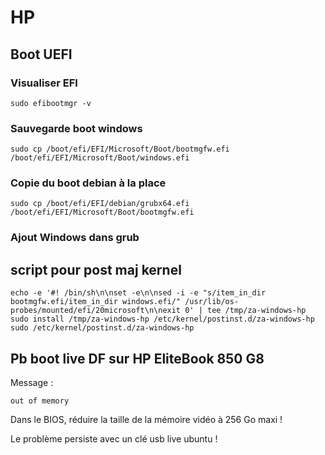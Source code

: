 # HP

## Boot UEFI

### Visualiser EFI

	sudo efibootmgr -v

### Sauvegarde boot windows
	sudo cp /boot/efi/EFI/Microsoft/Boot/bootmgfw.efi /boot/efi/EFI/Microsoft/Boot/windows.efi

### Copie du boot debian à la place
	sudo cp /boot/efi/EFI/debian/grubx64.efi /boot/efi/EFI/Microsoft/Boot/bootmgfw.efi

### Ajout Windows dans grub

## script pour post maj kernel

	echo -e '#! /bin/sh\n\nset -e\n\nsed -i -e "s/item_in_dir bootmgfw.efi/item_in_dir windows.efi/" /usr/lib/os-probes/mounted/efi/20microsoft\n\nexit 0' | tee /tmp/za-windows-hp
	sudo install /tmp/za-windows-hp /etc/kernel/postinst.d/za-windows-hp
	sudo /etc/kernel/postinst.d/za-windows-hp


## Pb boot live DF sur HP EliteBook 850 G8  

Message :

	out of memory

Dans le BIOS, réduire la taille de la mémoire vidéo à 256 Go maxi !

Le problème persiste avec un clé usb live ubuntu !